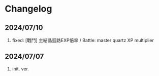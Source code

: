 # Changelog

## 2024/07/10
1. fixed: [戰鬥] 主結晶迴路EXP倍率 / Battle: master quartz XP multiplier

## 2024/07/07  
1. init. ver.  